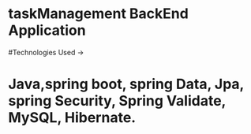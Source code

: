 # taskManagement BackEnd Application
#Technologies Used
  -> <h1>Java,spring boot, spring Data, Jpa, spring Security, Spring Validate, MySQL, Hibernate.</h1>
